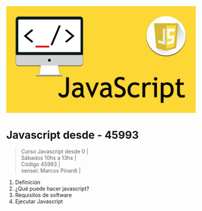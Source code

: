 <img src="https://raw.githubusercontent.com/exegeses/Javascript-dsd-0-45993/main/imagenes/javascript.jpg">

# Javascript desde - 45993

>Curso Javascript desde 0 |  
>Sábados 10hs a 13hs |  
>Código 45993 |  
>sensei: Marcos Pinardi |  

  1. Definición
  2. ¿Qué puede hacer javascript?
  3. Requisitos de software
  4. Ejecutar Javascript   


